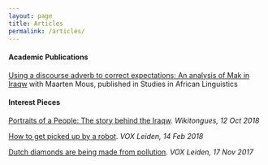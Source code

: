 ```yaml
---
layout: page
title: Articles
permalink: /articles/
---
```


#### Academic Publications

[Using a discourse adverb to correct expectations: An analysis of Mak in Iraqw](https://journals.flvc.org/sal/article/view/118042/116006) with Maarten Mous, published in Studies in African Linguistics


#### Interest Pieces

[Portraits of a People: The story behind the Iraqw](https://medium.com/wikitongues/portraits-of-a-people-the-story-behind-the-iraqw-5145545bf05a). _Wikitongues, 12 Oct 2018_

[How to get picked up by a robot](https://voxnewspaperleiden.wordpress.com/2018/02/14/how-to-get-picked-up-by-a-robot/). _VOX Leiden, 14 Feb 2018_

[Dutch diamonds are being made from pollution](https://voxnewspaperleiden.wordpress.com/2017/11/17/dutch-diamonds-are-being-made-from-pollution/). _VOX Leiden, 17 Nov 2017_
